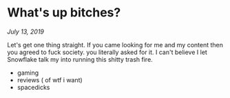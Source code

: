 # What's up bitches?

_July 13, 2019_

Let's get one thing straight. If you came looking for me and my content then you agreed to fuck society. you literally asked for it. I can't believe I let Snowflake talk my into running this shitty trash fire.

- gaming
- reviews ( of wtf i want)
- spacedicks
